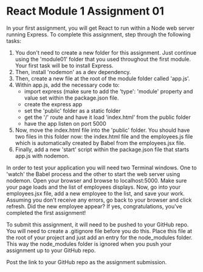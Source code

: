 # React Module 1 Assignment 01

In your first assignment, you will get React to run within a Node web server running Express. To complete this assignment, step through the following tasks:

1. You don't need to create a new folder for this assignment. Just continue using the 'module01' folder that you used throughout the first module. Your first task will be to install Express.
2. Then, install 'nodemon' as a dev dependency.
3. Then, create a new file at the root of the module folder called 'app.js'.
4. Within app.js, add the necessary code to:
   -  import express (make sure to add the 'type': 'module' property and value set within the package.json file.
   -  create the express app
   -  set the 'public' folder as a static folder
   -  get the '/' route and have it load 'index.html' from the public folder
   -  have the app listen on port 5000
5. Now, move the index.html file into the 'public' folder. You should have two files in this folder now: the index.html file and the employees.js file which is automatically created by Babel from the employees.jsx file.
6. Finally, add a new 'start' script within the package.json file that starts app.js with nodemon.

In order to test your application you will need two Terminal windows. One to 'watch' the Babel process and the other to start the web server using nodemon. Open your browser and browse to localhost:5000. Make sure your page loads and the list of employees displays. Now, go into your employees.jsx file, add a new employee to the list, and save your work. Assuming you don't receive any errors, go back to your browser and click refresh. Did the new employee appear? If yes, congratulations, you've completed the first assignment!

To submit this assignment, it will need to be pushed to your GitHub repo. You will need to create a .gitignore file before you do this. Place this file at the root of your project and just add an entry for the node_modules folder. This way the node_modules folder is ignored when you push your assignment up to your GitHub repo. 

Post the link to your GitHub repo as the assignment submission.
